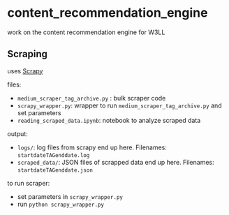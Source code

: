 # content_recommendation_engine
work on the content recommendation engine for W3LL



## Scraping
uses [Scrapy](https://scrapy.org/)

files:
- `medium_scraper_tag_archive.py` : bulk scraper code
- `scrapy_wrapper.py`: wrapper to run `medium_scraper_tag_archive.py` and set parameters
- `reading_scraped_data.ipynb`: notebook to analyze scraped data

output:
- `logs/`: log files from scrapy end up here. Filenames: `startdateTAGenddate.log` 
- `scraped_data/`: JSON files of scrapped data end up here. Filenames: `startdateTAGenddate.json`

to run scraper:
- set parameters in `scrapy_wrapper.py`
- run `python scrapy_wrapper.py`
